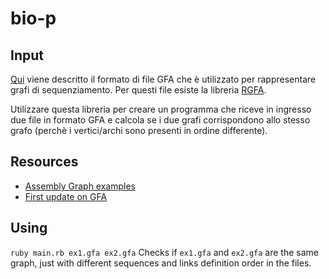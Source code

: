 # bio-p
## Input
[Qui](https://github.com/GFA-spec) viene descritto il formato di file GFA che è utilizzato per rappresentare grafi di sequenziamento.
Per questi file esiste la libreria [RGFA](https://github.com/ggonnella/RGFA).

Utilizzare questa libreria per creare un programma che riceve in ingresso due file in formato GFA e calcola se i due grafi corrispondono allo stesso grafo (perchè i vertici/archi sono presenti in ordine differente).

## Resources

- [Assembly Graph examples](https://github.com/sjackman/assembly-graph)
- [First update on GFA](http://lh3.github.io/2014/07/23/first-update-on-gfa/)

## Using
`ruby main.rb ex1.gfa ex2.gfa` Checks if `ex1.gfa` and `ex2.gfa` are the same graph, just with different sequences and links definition order in the files.